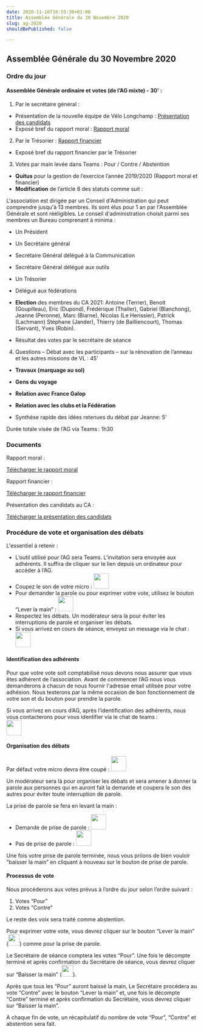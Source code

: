 ```yaml
---
date: 2020-11-16T16:55:38+01:00
title: Assemblée Générale du 30 Novembre 2020
slug: ag-2020
shouldBePublished: false

---
```

## Assemblée Générale du 30 Novembre 2020

### **Ordre du jour**

#### **Assemblée Générale ordinaire et votes (de l’AG mixte) - 30' :**

1. Par le secrétaire général :

  * Présentation de la nouvelle équipe de Vélo Longchamp : [Présentation des candidats](#docs)
  * Exposé bref du rapport moral : [Rapport moral](#docs)

2. Par le Trésorier : [Rapport financier](#docs)

  * Exposé bref du rapport financier par le Trésorier 

3. Votes par main levée dans Teams : Pour / Contre / Abstention

  * **Quitus** pour la gestion de l’exercice l’année 2019/2020 (Rapport moral et financier)
  * **Modification** de l’article 8 des statuts comme suit : 

L'association est dirigée par un Conseil d'Administration qui peut comprendre jusqu'à 13 membres. Ils sont élus pour 1 an par l'Assemblée Générale et sont rééligibles.
Le conseil d'administration choisit parmi ses membres un Bureau comprenant à minima : 
  * Un Président
  * Un Secrétaire général
  * Secrétaire Général délégué à la Communication  
  * Secrétaire Général délégué aux outils 
  * Un Trésorier
  * Délégué aux fédérations 


  * **Election** des membres du CA 2021: Antoine (Terrier), Benoit (Goupilleau), Eric (Dupond), Frédérique (Thaller), Gabriel (Blanchong), Jeanne (Peronne), Marc (Biarne), Nicolas (Le Herissier), Patrick (Lachmann) Stéphane (Jander), Thierry (de Bailliencourt), Thomas (Servant), Yves (Robin).

  * Résultat des votes par le secrétaire de séance

4. Questions – Débat avec les participants – sur la rénovation de l’anneau et les autres missions de VL : 45’

  * **Travaux (marquage au sol)**
  * **Gens du voyage**
  * **Relation avec France Galop**
  * **Relation avec les clubs et la Fédération**

  * Synthèse rapide des idées retenues du débat par Jeanne: 5’

Durée totale visée de l’AG via Teams : 1h30 
<div id="docs"></div>

### **Documents**

Rapport moral :

<a class="downloadButton" href="/AG01_RapportMoral.pdf" download>Télécharger le rapport moral</a>

Rapport financier :

<a class="downloadButton" href="/AG01_RapportFinancier.pdf" download>Télécharger le rapport financier</a>

Présentation des candidats au CA :

<a class="downloadButton" href="/AG01_CandidatsCA.pdf" download>Télécharger la présentation des candidats</a>

### **Procédure de vote et organisation des débats**

L'essentiel à retenir :

* L’outil utilisé pour l’AG sera Teams. L’invitation sera envoyée aux adhérents. Il suffira de cliquer sur le lien depuis un ordinateur pour accéder à l’AG.
* Coupez le son de votre micro : <img width="40px" src="/media/micOff.png"/>
* Pour demander la parole ou pour exprimer votre vote, utilisez le bouton “Lever la main” : <img width="40px" src="/media/hand.png"/>
* Respectez les débats. Un modérateur sera là pour éviter les interruptions de parole et organiser les débats.
* Si vous arrivez en cours de séance, envoyez un message via le chat : <img width="40px" src="/media/chat.png"/>

#### **Identification des adhérents**

Pour que votre vote soit comptabilisé nous devons nous assurer que vous êtes adhérent de l’association. Avant de commencer l’AG nous vous demanderons à chacun de nous fournir l'adresse email utilisée pour votre adhésion. Nous testerons par la même occasion de bon fonctionnement de votre son et du bouton pour prendre la parole.

Si vous arrivez en cours d’AG, après l’identification des adhérents, nous vous contacterons pour vous identifier via le chat de teams : </br>
<img width="40px" src="/media/chat.png"/>

#### **Organisation des débats**

Par défaut votre micro devra être coupé : <img width="40px" src="/media/micOff.png"/>

Un modérateur sera là pour organiser les débats et sera amener à donner la parole aux personnes qui en auront fait la demande et coupera le son des autres pour éviter toute interruption de parole.

La prise de parole se fera en levant la main :

* Demande de prise de parole : <img width="40px" src="/media/handUp.png"/>
* Pas de prise de parole : <img width="40px" src="/media/hand.png"/>

Une fois votre prise de parole terminée, nous vous priions de bien vouloir “baisser la main” en cliquant à nouveau sur le bouton de prise de parole.

#### **Processus de vote**

Nous procéderons aux votes prévus à l’ordre du jour selon l’ordre suivant :

1. Votes “Pour”
2. Votes “Contre”

Le reste des voix sera traité comme abstention.

Pour exprimer votre vote, vous devrez cliquer sur le bouton “Lever la main” (<img width="30px" src="/media/handUp.png"/>) comme pour la prise de parole.

Le Secrétaire de séance comptera les votes “Pour”. Une fois le décompte terminé et après confirmation du Secrétaire de séance, vous devrez cliquer sur “Baisser la main” (<img width="30px" src="/media/hand.png"/>).

Après que tous les “Pour” auront baissé la main, Le Secrétaire procédera au vote “Contre” avec le bouton “Lever la main” et, une fois le décompte “Contre” terminé et après confirmation du Secrétaire, vous devrez cliquer sur “Baisser la main”.

A chaque fin de vote, un récapitulatif du nombre de vote “Pour”, “Contre” et abstention sera fait.